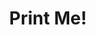 ---
title: 'Print Me!'
layout: 'layouts/print-me.html'
metaDesc: 'Εκτυπώστε παιχνίδια του ΟΥΠΣ!'
heading:
  summary: 'Όλα είναι καλύτερα όταν γίνονται παιχνίδι!'
  paragraph: 'παιχνίδια από τις παραστάσεις μας.<br>τυπώστε, χρωματίστε, ακολουθήστε τις οδηγίες και παίξτε!<br>για περισσότερα παιχνίδια ελάτε σε μια παράσταση ή εργαστήριο μας!'
images:
  - url: '/images/print-me/1.jpg'
    alt: ''
  - url: '/images/print-me/2.jpg'
    alt: ''
  - url: '/images/print-me/3.jpg'
    alt: ''
  - url: '/images/print-me/4.jpg'
    alt: ''
  - url: '/images/print-me/5.jpg'
    alt: ''
  - url: '/images/print-me/6.jpg'
    alt: ''
---